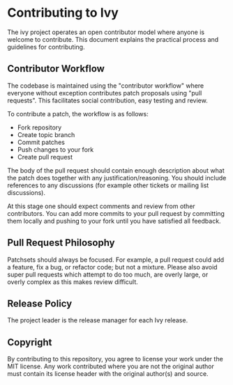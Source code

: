 Contributing to Ivy
===================

The ivy project operates an open contributor model where anyone is
welcome to contribute. This document explains the practical process and guidelines for
contributing.


Contributor Workflow
--------------------

The codebase is maintained using the "contributor workflow" where everyone
without exception contributes patch proposals using "pull requests". This
facilitates social contribution, easy testing and review.

To contribute a patch, the workflow is as follows:

  - Fork repository
  - Create topic branch
  - Commit patches
  - Push changes to your fork
  - Create pull request
  
The body of the pull request should contain enough description about what the
patch does together with any justification/reasoning. You should include
references to any discussions (for example other tickets or mailing list
discussions).

At this stage one should expect comments and review from other contributors. You
can add more commits to your pull request by committing them locally and pushing
to your fork until you have satisfied all feedback.


Pull Request Philosophy
-----------------------

Patchsets should always be focused. For example, a pull request could add a
feature, fix a bug, or refactor code; but not a mixture. Please also avoid super
pull requests which attempt to do too much, are overly large, or overly complex
as this makes review difficult.


Release Policy
--------------

The project leader is the release manager for each Ivy release.

Copyright
---------

By contributing to this repository, you agree to license your work under the 
MIT license. Any work contributed where you are not the original 
author must contain its license header with the original author(s) and source.

